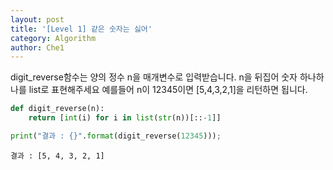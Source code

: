 ```yaml
---
layout: post
title: '[Level 1] 같은 숫자는 싫어'
category: Algorithm
author: Che1
---
```


digit_reverse함수는 양의 정수 n을 매개변수로 입력받습니다.
n을 뒤집어 숫자 하나하나를 list로 표현해주세요
예를들어 n이 12345이면 [5,4,3,2,1]을 리턴하면 됩니다.

```py
def digit_reverse(n):
    return [int(i) for i in list(str(n))[::-1]]

print("결과 : {}".format(digit_reverse(12345)));
```

```re
결과 : [5, 4, 3, 2, 1]
```